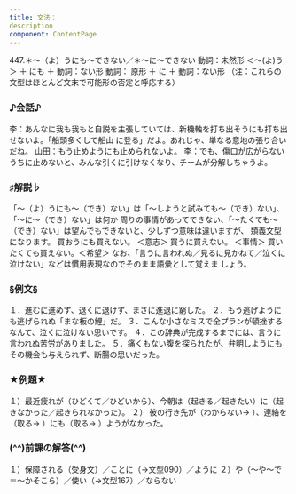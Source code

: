 ```yaml
---
title: 文法：
description
component: ContentPage
---
```



447.＊～（よ）うにも～できない／＊～に～できない
動詞：未然形 ＜～(よ)う＞ ＋ にも ＋ 動詞：ない形 動詞： 原形 ＋ に ＋ 動詞：ない形
（注：これらの文型はほとんど文末で可能形の否定と呼応する）
### ♪会話♪
李：あんなに我も我もと自説を主張していては、新機軸を打ち出そうにも打ち出せないよ。「船頭多くして船山 に登る」だよ。あれじゃ、単なる意地の張り合いだね。
山田：もう止めようにも止められないよ。
李：でも、傷口が広がらないうちに止めないと、みんな引くに引けなくなり、チームが分解しちゃうよ。
### ♯解説♭
「～（よ）うにも～（でき）ない」は「～しようと試みても～（でき）ない」、「～に～（でき）ない」は何か 周りの事情があってできない、「～たくても～（でき）ない」は望んでもできないと、少しずつ意味は違いますが、 類義文型になります。
買おうにも買えない。 ＜意志＞ 買うに買えない。 ＜事情＞ 買いたくても買えない。＜希望＞
なお、「言うに言われぬ／見るに見かねて／泣くに泣けない」などは慣用表現なのでそのまま語彙として覚えま しょう。
### §例文§
１．進むに進めず、退くに退けず、まさに進退に窮した。
２．もう逃げようにも逃げられぬ「まな板の鯉」だ。
３．こんな小さなミスで全プランが頓挫するなんて、泣くに泣けない思いです。
４．この辞典が完成するまでには、言うに言われぬ苦労がありました。
５．痛くもない腹を探られたが、弁明しようにもその機会も与えられず、断腸の思いだった。
### ★例題★
１）最近疲れが（ひどくて／ひどいから）、今朝は（起きる／起きたい）に（起きなかった／起きられなかった）。
２） 彼の行き先が（わからない→ ）、連絡を（取る→ ）にも（取る→ ）ようがなかった。
### (^^)前課の解答(^^)
１）保障される（受身文）／ことに（→文型090）／ように
２）や（～や～で＝～かそこら）／使い（→文型167）／ならない
